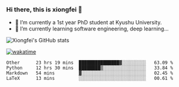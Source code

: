 ### Hi there, this is xiongfei 👋


- 🔭 I’m currently a 1st year PhD student at Kyushu University.
- 🌱 I’m currently learning software engineering, deep learning...

<!--
**Toma62299781/Toma62299781** is a ✨ _special_ ✨ repository because its `README.md` (this file) appears on your GitHub profile.
Here are some ideas to get you started:
-->

![Xiongfei's GitHub stats](https://github-readme-stats.vercel.app/api?username=Toma62299781)


[![wakatime](https://wakatime.com/badge/user/9e8d5516-d162-43e7-9563-87295d455a71.svg)](https://wakatime.com/@9e8d5516-d162-43e7-9563-87295d455a71)

<!--START_SECTION:waka-->
```text
Other      23 hrs 19 mins  ███████████████▓░░░░░░░░░   63.09 % 
Python     12 hrs 30 mins  ████████▒░░░░░░░░░░░░░░░░   33.84 % 
Markdown   54 mins         ▓░░░░░░░░░░░░░░░░░░░░░░░░   02.45 % 
LaTeX      13 mins         ░░░░░░░░░░░░░░░░░░░░░░░░░   00.61 % 
```
<!--END_SECTION:waka-->

